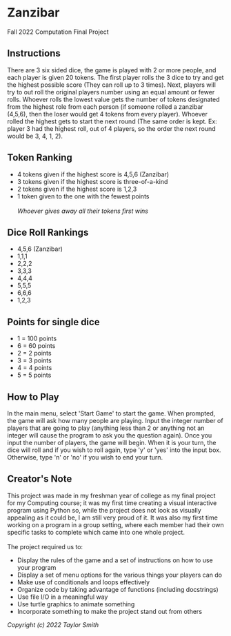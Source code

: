 # Zanzibar
Fall 2022 Computation Final Project

## Instructions
There are 3 six sided dice,
the game is played with 2 or more people,
and each player is given 20 tokens.
The first player rolls the 3 dice to try and get the
highest possible score (They can roll up to 3 times).
Next, players will try to out roll the original players
number using an equal amount or fewer rolls.
Whoever rolls the lowest value gets the number of tokens
designated from the highest role from each person
(if someone rolled a zanzibar (4,5,6), then the loser would
get 4 tokens from every player).
Whoever rolled the highest gets to start the next round
(The same order is kept. Ex: player 3 had the highest roll, out
of 4 players, so the order the next round would be 3, 4, 1, 2).

## Token Ranking
- 4 tokens given if the highest score is 4,5,6 (Zanzibar)
- 3 tokens given if the highest score is three-of-a-kind
- 2 tokens given if the highest score is 1,2,3
- 1 token given to the one with the fewest points <br><br>
  *Whoever gives away all their tokens first wins*

## Dice Roll Rankings
- 4,5,6 (Zanzibar)
- 1,1,1
- 2,2,2
- 3,3,3
- 4,4,4
- 5,5,5
- 6,6,6
- 1,2,3

## Points for single dice
- 1 = 100 points
- 6 = 60 points
- 2 = 2 points
- 3 = 3 points
- 4 = 4 points
- 5 = 5 points

## How to Play
In the main menu, select 'Start Game' to start the game.
When prompted, the game will ask how many people are playing.
Input the integer number of players that are going to play
(anything less than 2 or anything not an integer will cause
the program to ask you the question again).
Once you input the number of players, the game will begin.
When it is your turn, the dice will roll and if you wish
to roll again, type 'y' or 'yes' into the input box.
Otherwise, type 'n' or 'no' if you wish to end your turn.

## Creator's Note
This project was made in my freshman year of college as my final project for my Computing course; it was my first time creating a visual
interactive program using Python so, while the project does not look as visually appealing as it could be, I am still very proud of it.
It was also my first time working on a program in a group setting, where each member had their own specific tasks to complete which
came into one whole project.<br><br>
The project required us to:
- Display the rules of the game and a set of instructions on how to use your program
- Display a set of menu options for the various things your players can do
- Make use of conditionals and loops effectively
- Organize code by taking advantage of functions (including docstrings)
- Use file I/O in a meaningful way
- Use turtle graphics to animate something
- Incorporate something to make the project stand out from others

*Copyright (c) 2022 Taylor Smith*
